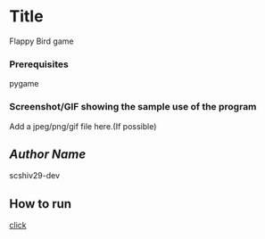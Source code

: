 # Title

<!--Remove the below lines and add yours -->

Flappy Bird game

### Prerequisites

<!--Remove the below lines and add yours -->

pygame

### Screenshot/GIF showing the sample use of the program

<!--Remove the below lines and add yours -->

Add a jpeg/png/gif file here.(If possible)

## _Author Name_

<!--Remove the below lines and add yours -->

scshiv29-dev


## How to run
[click](howtorun.md)
